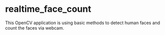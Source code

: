 # realtime_face_count
This OpenCV application is using basic methods to detect human faces and count the faces via webcam.

